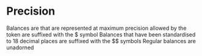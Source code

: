 # Precision

Balances are that are represented at maximum precision allowed by the token are suffixed with the $ symbol
Balances that have been standardised to 18 decimal places are suffixed with the $$ symbols
Regular balances are unadorned

